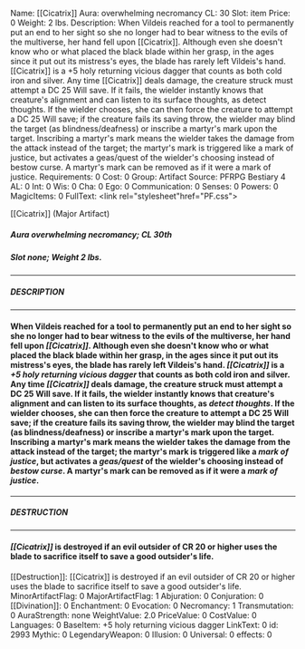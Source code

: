 Name: [[Cicatrix]]
Aura: overwhelming necromancy
CL: 30
Slot: item
Price: 0
Weight: 2 lbs.
Description: When Vildeis reached for a tool to permanently put an end to her sight so she no longer had to bear witness to the evils of the multiverse, her hand fell upon [[Cicatrix]]. Although even she doesn't know who or what placed the black blade within her grasp, in the ages since it put out its mistress's eyes, the blade has rarely left Vildeis's hand. [[Cicatrix]] is a +5 holy returning vicious dagger that counts as both cold iron and silver. Any time [[Cicatrix]] deals damage, the creature struck must attempt a DC 25 Will save. If it fails, the wielder instantly knows that creature's alignment and can listen to its surface thoughts, as detect thoughts. If the wielder chooses, she can then force the creature to attempt a DC 25 Will save; if the creature fails its saving throw, the wielder may blind the target (as blindness/deafness) or inscribe a martyr's mark upon the target. Inscribing a martyr's mark means the wielder takes the damage from the attack instead of the target; the martyr's mark is triggered like a mark of justice, but activates a geas/quest of the wielder's choosing instead of bestow curse. A martyr's mark can be removed as if it were a mark of justice.
Requirements: 0
Cost: 0
Group: Artifact
Source: PFRPG Bestiary 4
AL: 0
Int: 0
Wis: 0
Cha: 0
Ego: 0
Communication: 0
Senses: 0
Powers: 0
MagicItems: 0
FullText: <link rel="stylesheet"href="PF.css"><div class="heading"><p class="alignleft">[[Cicatrix]] (Major Artifact)</p><div style="clear: both;"></div></div><div><h5><b>Aura </b>overwhelming necromancy; <b>CL </b>30th</h5><h5><b>Slot </b>none; <b>Weight </b>2 lbs.</h5></div><hr/><div><h5><b>DESCRIPTION</b></h5></div><hr/><div><h4><p>When Vildeis reached for a tool to permanently put an end to her sight so she no longer had to bear witness to the evils of the multiverse, her hand fell upon <i>[[Cicatrix]]</i>. Although even she doesn't know who or what placed the black blade within her grasp, in the ages since it put out its mistress's eyes, the blade has rarely left Vildeis's hand. <i>[[Cicatrix]]</i> is a <i>+5 holy returning vicious dagger</i> that counts as both cold iron and silver. Any time <i>[[Cicatrix]]</i> deals damage, the creature struck must attempt a DC 25 Will save. If it fails, the wielder instantly knows that creature's alignment and can listen to its surface thoughts, as <i>detect thoughts</i>. If the wielder chooses, she can then force the creature to attempt a DC 25 Will save; if the creature fails its saving throw, the wielder may blind the target (as blindness/deafness) or inscribe a martyr's mark upon the target. Inscribing a martyr's mark means the wielder takes the damage from the attack instead of the target; the martyr's mark is triggered like a <i>mark of justice</i>, but activates a <i>geas/quest</i> of the wielder's choosing instead of <i>bestow curse</i>. A martyr's mark can be removed as if it were a <i>mark of justice</i>.</p></h4></div><hr/><div><h5><b>DESTRUCTION</b></h5></div><hr/><div><h4><p><i>[[Cicatrix]]</i> is destroyed if an evil outsider of CR 20 or higher uses the blade to sacrifice itself to save a good outsider's life.</p></h4></div>
[[Destruction]]: [[Cicatrix]] is destroyed if an evil outsider of CR 20 or higher uses the blade to sacrifice itself to save a good outsider's life.
MinorArtifactFlag: 0
MajorArtifactFlag: 1
Abjuration: 0
Conjuration: 0
[[Divination]]: 0
Enchantment: 0
Evocation: 0
Necromancy: 1
Transmutation: 0
AuraStrength: none
WeightValue: 2.0
PriceValue: 0
CostValue: 0
Languages: 0
BaseItem: +5 holy returning vicious dagger
LinkText: 0
id: 2993
Mythic: 0
LegendaryWeapon: 0
Illusion: 0
Universal: 0
effects: 0
